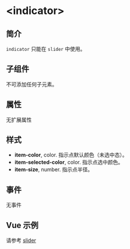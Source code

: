 # &lt;indicator&gt;

## 简介

`indicator` 只能在 `slider` 中使用。

## 子组件

不可添加任何子元素。

## 属性

无扩展属性

## 样式

* **item-color**, color. 指示点默认颜色（未选中态）。
* **item-selected-color**, color. 指示点选中颜色。
* **item-size**, number. 指示点半径。

## 事件

无事件

## Vue 示例

请参考 [slider](./slider.html)
